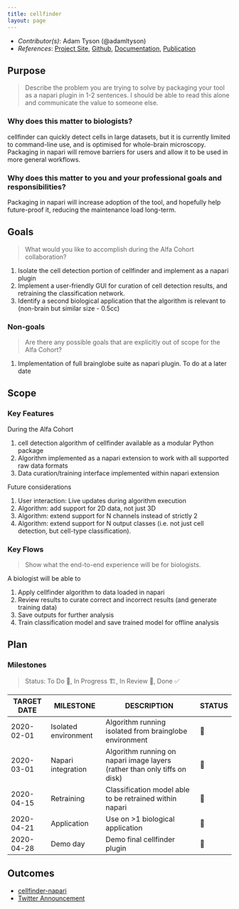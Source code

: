 ```yaml
---
title: cellfinder
layout: page
---
```


- *Contributor(s)*: Adam Tyson (@adamltyson)
- *References*: [Project Site](https://cellfinder.info/), [Github](https://github.com/brainglobe/cellfinder), [Documentation](https://docs.brainglobe.info/cellfinder/introduction), [Publication](https://www.biorxiv.org/content/10.1101/2020.10.21.348771v1)

## Purpose

> Describe the problem you are trying to solve by packaging your tool as a napari plugin in 1-2 sentences.
I should be able to read this alone and communicate the value to someone else.

### Why does this matter to biologists?

cellfinder can quickly detect cells in large datasets, but it is currently limited to command-line use, and is optimised for whole-brain microscopy. Packaging in napari will remove barriers for users and allow it to be used in more general workflows.

### Why does this matter to you and your professional goals and responsibilities?

Packaging in napari will increase adoption of the tool, and hopefully help future-proof it, reducing the maintenance load long-term.

## Goals
> What would you like to accomplish during the Alfa Cohort collaboration?

1. Isolate the cell detection portion of cellfinder and implement as a napari plugin
2. Implement a user-friendly GUI for curation of cell detection results, and retraining the classification network.
3. Identify a second biological application that the algorithm is relevant to (non-brain but similar size - 0.5cc)

### Non-goals
> Are there any possible goals that are explicitly out of scope for the Alfa Cohort?

1. Implementation of full brainglobe suite as napari plugin. To do at a later date

## Scope

### Key Features

During the Alfa Cohort
1. cell detection algorithm of cellfinder available as a modular Python package
2. Algorithm implemented as a napari extension to work with all supported raw data formats
3. Data curation/training interface implemented within napari extension

Future considerations
1. User interaction: Live updates during algorithm execution
2. Algorithm: add support for 2D data, not just 3D
3. Algorithm: extend support for N channels instead of strictly 2
4. Algorithm: extend support for N output classes (i.e. not just cell detection, but cell-type classification).


### Key Flows

> Show what the end-to-end experience will be for biologists.

A biologist will be able to
1. Apply cellfinder algorithm to data loaded in napari
2. Review results to curate correct and incorrect results (and generate training data)
3. Save outputs for further analysis
4. Train classification model and save trained model for offline analysis

## Plan

### Milestones

> Status: To Do 📝, In Progress 🏗, In Review 🔎, Done ✅

| TARGET DATE 	| MILESTONE            	| DESCRIPTION                                                               	| STATUS 	|
|-------------	|----------------------	|---------------------------------------------------------------------------	|--------	|
| 2020-02-01  	| Isolated environment 	| Algorithm running isolated from brainglobe environment                    	|    📝   	|
| 2020-03-01  	| Napari integration   	| Algorithm running on napari image layers (rather than only tiffs on disk) 	|    📝   	|
| 2020-04-15  	| Retraining           	| Classification model able to be retrained within napari                   	|    📝   	|
| 2020-04-21  	| Application          	| Use on >1 biological application                                          	|    📝   	|
| 2020-04-28  	| Demo day             	| Demo final cellfinder plugin                                              	|    📝   	|

## Outcomes

- [cellfinder-napari](https://github.com/brainglobe/cellfinder-napari)
- [Twitter Announcement](https://twitter.com/brain_globe/status/1389524925430521862)
